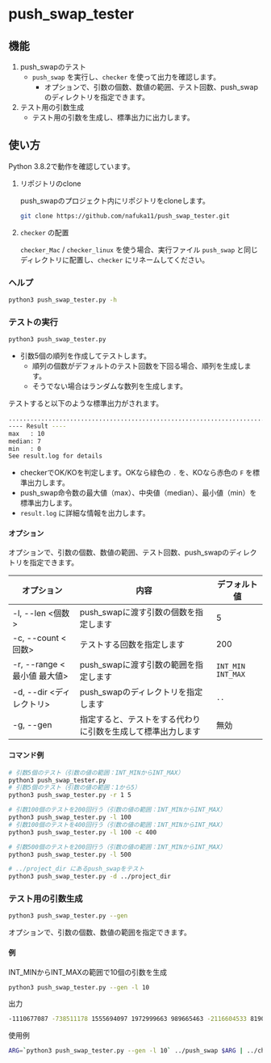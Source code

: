 # push_swap_tester

## 機能

1. push_swapのテスト
   - `push_swap` を実行し、`checker` を使って出力を確認します。
     - オプションで、引数の個数、数値の範囲、テスト回数、push_swapのディレクトリを指定できます。
2. テスト用の引数生成
   - テスト用の引数を生成し、標準出力に出力します。

## 使い方

Python 3.8.2で動作を確認しています。

1. リポジトリのclone

   push_swapのプロジェクト内にリポジトリをcloneします。
   ```bash
   git clone https://github.com/nafuka11/push_swap_tester.git
   ```

1. `checker` の配置

   `checker_Mac` / `checker_linux` を使う場合、実行ファイル `push_swap` と同じディレクトリに配置し、`checker` にリネームしてください。

### ヘルプ

```bash
python3 push_swap_tester.py -h
```

### テストの実行

```bash
python3 push_swap_tester.py
```

- 引数5個の順列を作成してテストします。
  - 順列の個数がデフォルトのテスト回数を下回る場合、順列を生成します。
  - そうでない場合はランダムな数列を生成します。

テストすると以下のような標準出力がされます。
```bash
........................................................................................................................
---- Result ----
max   : 10
median: 7
min   : 0
See result.log for details
```
- checkerでOK/KOを判定します。OKなら緑色の `.` を、KOなら赤色の `F` を標準出力します。
- push_swap命令数の最大値（max）、中央値（median）、最小値（min）を標準出力します。
- `result.log` に詳細な情報を出力します。

#### オプション

オプションで、引数の個数、数値の範囲、テスト回数、push_swapのディレクトリを指定できます。

|オプション|内容|デフォルト値|
|--|--|--|
|-l, --len <個数>|push_swapに渡す引数の個数を指定します|5|
|-c, --count <回数>|テストする回数を指定します|200|
|-r, --range <最小値 最大値>|push_swapに渡す引数の範囲を指定します|`INT_MIN` `INT_MAX`|
|-d, --dir <ディレクトリ>|push_swapのディレクトリを指定します|`..`|
|-g, --gen|指定すると、テストをする代わりに引数を生成して標準出力します|無効|

#### コマンド例

```bash
# 引数5個のテスト（引数の値の範囲：INT_MINからINT_MAX）
python3 push_swap_tester.py
# 引数5個のテスト（引数の値の範囲：1から5）
python3 push_swap_tester.py -r 1 5

# 引数100個のテストを200回行う（引数の値の範囲：INT_MINからINT_MAX）
python3 push_swap_tester.py -l 100
# 引数100個のテストを400回行う（引数の値の範囲：INT_MINからINT_MAX）
python3 push_swap_tester.py -l 100 -c 400

# 引数500個のテストを200回行う（引数の値の範囲：INT_MINからINT_MAX）
python3 push_swap_tester.py -l 500

# ../project_dir にあるpush_swapをテスト
python3 push_swap_tester.py -d ../project_dir
```

### テスト用の引数生成

```bash
python3 push_swap_tester.py --gen
```
オプションで、引数の個数、数値の範囲を指定できます。

#### 例
INT_MINからINT_MAXの範囲で10個の引数を生成
```bash
python3 push_swap_tester.py --gen -l 10
```
出力
```bash
-1110677087 -738511178 1555694097 1972999663 989665463 -2116604533 819005173 -895360136 -613437200 1767332339
```
使用例
```bash
ARG=`python3 push_swap_tester.py --gen -l 10` ../push_swap $ARG | ../checker $ARG
```

